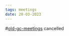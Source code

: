 ```yaml
---
tags: meetings
date: 20-03-2023
---
```

#[old-gc-meetings](/notes/general-circle/old-gc-meetings/old-gc-meetings.md) 
cancelled